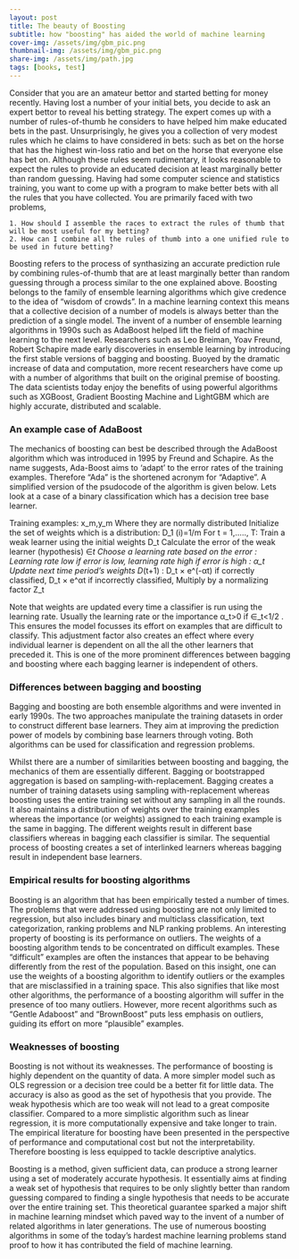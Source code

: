 ```yaml
---
layout: post
title: The beauty of Boosting
subtitle: how "boosting" has aided the world of machine learning
cover-img: /assets/img/gbm_pic.png
thumbnail-img: /assets/img/gbm_pic.png
share-img: /assets/img/path.jpg
tags: [books, test]
---
```


Consider that you are an amateur bettor and started betting for money recently. Having lost a number of your initial bets, you decide to ask an expert bettor to reveal his betting strategy. The expert comes up with a number of rules-of-thumb he considers to have helped him make educated bets in the past. Unsurprisingly, he gives you a collection of very modest rules which he claims to have considered in bets: such as bet on the horse that has the highest win-loss ratio and bet on the horse that everyone else has bet on.  Although these rules seem rudimentary, it looks reasonable to expect the rules to provide an educated decision at least marginally better than random guessing. Having had some computer science and statistics training, you want to come up with a program to make better bets with all the rules that you have collected. You are primarily faced with two problems,

	1. How should I assemble the races to extract the rules of thumb that will be most useful for my betting?
	2. How can I combine all the rules of thumb into a one unified rule to be used in future betting?
 
Boosting refers to the process of synthasizing an accurate prediction rule by combining rules-of-thumb that are at least marginally better than random guessing through a process similar to the one explained above. 
Boosting belongs to the family of ensemble learning algorithms which give credence to the idea of “wisdom of crowds”. In a machine learning context this means that a collective decision of a number of models is always better than the prediction of a single model. The invent of a number of ensemble learning algorithms in 1990s such as AdaBoost helped lift the field of machine learning to the next level. Researchers such as Leo Breiman, Yoav Freund, Robert Schapire made early discoveries in ensemble learning by introducing the first stable versions of bagging and boosting. Buoyed by the dramatic increase of data and computation, more recent researchers have come up with a number of algorithms that built on the original premise of boosting. The data scientists today enjoy the benefits of using powerful algorithms such as XGBoost, Gradient Boosting Machine and LightGBM which are highly accurate, distributed and scalable.

### An example case of AdaBoost
The mechanics of boosting can best be described through the AdaBoost algorithm which was introduced in 1995 by Freund and Schapire. As the name suggests, Ada-Boost aims to ‘adapt’ to the error rates of the training examples. Therefore “Ada” is the shortened acronym for “Adaptive”. A simplified version of the psudocode of the algorithm is given below. Lets look at a case of a binary classification which has a decision tree base learner.

Training examples:  x_m,y_m Where they are normally distributed
Initialize the set of weights which is a distribution: D_1 (i)=1/m 
For t = 1,….., T:
	Train a weak learner using the initial weights D_t
	Calculate the error of the weak learner (hypothesis) ∈_t
	Choose a learning rate based on the error : Learning rate low if error is low, learning rate high if error is high : α_t 
	Update next time period’s weights D_(t+1) :
	D_t  × e^(-αt)  if correctly classified,
	D_t  × e^αt    if incorrectly classified,
	Multiply by a normalizing factor Z_t

Note that weights are updated every time a classifier is run using the learning rate. Usually the learning rate or the importance α_t>0   if ∈_t<1/2 . This ensures the model focusses its effort on examples that are difficult to classify. This adjustment factor also creates an effect where every individual learner is dependent on all the all the other learners that preceded it. This is one of the more prominent differences between bagging and boosting where each bagging learner is independent of others.

### Differences between bagging and boosting

Bagging and boosting are both ensemble algorithms and were invented in early 1990s. The two approaches manipulate the training datasets in order to construct different base learners. They aim at improving the prediction power of models by combining base learners through voting. Both algorithms can be used for classification and regression problems.

Whilst there are a number of similarities between boosting and bagging, the mechanics of them are essentially different. Bagging or bootstrapped aggregation is based on sampling-with-replacement. Bagging creates a number of training datasets using sampling with-replacement whereas boosting uses the entire training set without any sampling in all the rounds. It also maintains a distribution of weights over the training examples whereas the importance (or weights) assigned to each training example is the same in bagging. The different weights result in different base classifiers whereas in bagging each classifier is similar. The sequential process of boosting creates a set of interlinked learners whereas bagging result in independent base learners. 

### Empirical results for boosting algorithms

Boosting is an algorithm that has been empirically tested a number of times. The problems that were addressed using boosting are not only limited to regression, but also includes binary and multiclass classification, text categorization, ranking problems and NLP ranking problems. An interesting property of boosting is its performance on outliers. The weights of a boosting algorithm tends to be concentrated on difficult examples. These “difficult” examples are often the instances that appear to be behaving differently from the rest of the population. Based on this insight, one can use the weights of a boosting algorithm to identify outliers or the examples that are misclassified in a training space. This also signifies that like most other algorithms, the performance of a boosting algorithm will suffer in the presence of too many outliers. However, more recent algorithms such as “Gentle Adaboost” and “BrownBoost” puts less emphasis on outliers, guiding its effort on more “plausible” examples.

### Weaknesses of boosting

Boosting is not without its weaknesses. The performance of boosting is highly dependent on the quantity of data. A more simpler model such as OLS regression or a decision tree could be a better fit for little data. The accuracy is also as good as the set of hypothesis that you provide. The weak hypothesis which are too weak will not lead to a great composite classifier. Compared to a more simplistic algorithm such as linear regression, it is more computationally expensive and take longer to train. The empirical literature for boosting have been presented in the perspective of performance and computational cost but not the interpretability. Therefore boosting is less equipped to tackle descriptive analytics.

Boosting is a method, given sufficient data, can produce a strong learner using a set of moderately accurate hypothesis. It essentially aims at finding a weak set of hypothesis that requires to be only slightly better than random guessing compared to finding a single hypothesis that needs to be accurate over the entire training set. This theoretical guarantee sparked a major shift in machine learning mindset which paved way to the invent of a number of related algorithms in later generations. The use of numerous boosting algorithms in some of the today’s hardest machine learning problems stand proof to how it has contributed the field of machine learning.
